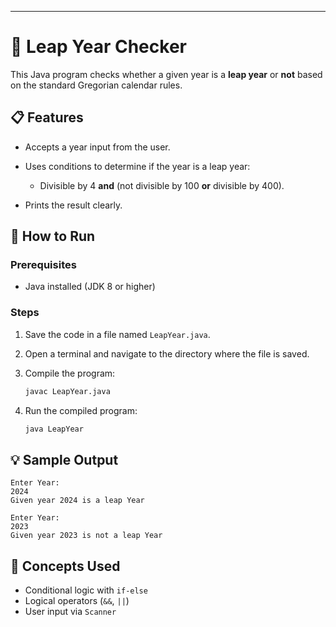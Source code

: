 
---

# 🌟 Leap Year Checker

This Java program checks whether a given year is a **leap year** or **not** based on the standard Gregorian calendar rules.

## 📋 Features

* Accepts a year input from the user.
* Uses conditions to determine if the year is a leap year:

  * Divisible by 4 **and** (not divisible by 100 **or** divisible by 400).
* Prints the result clearly.

## 🚀 How to Run

### Prerequisites

* Java installed (JDK 8 or higher)

### Steps

1. Save the code in a file named `LeapYear.java`.
2. Open a terminal and navigate to the directory where the file is saved.
3. Compile the program:

   ```bash
   javac LeapYear.java
   ```
4. Run the compiled program:

   ```bash
   java LeapYear
   ```

## 💡 Sample Output

```
Enter Year:
2024
Given year 2024 is a leap Year
```

```
Enter Year:
2023
Given year 2023 is not a leap Year
```

## 🧠 Concepts Used

* Conditional logic with `if-else`
* Logical operators (`&&`, `||`)
* User input via `Scanner`


